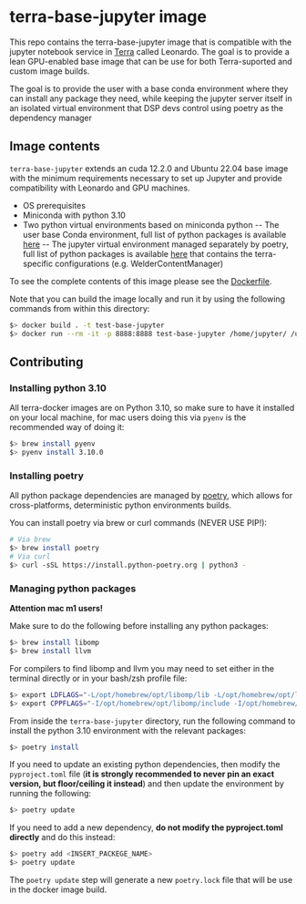 # terra-base-jupyter image

This repo contains the terra-base-jupyter image that is compatible with the
jupyter notebook service in [Terra]("https://app.terra.bio/") called Leonardo.
The goal is to provide a lean GPU-enabled base image that can be use for both Terra-suported and custom image builds.

The goal is to provide the user with a base conda environment where they can install any
package they need, while keeping the jupyter server itself in an isolated virtual environment
that DSP devs control using poetry as the dependency manager

## Image contents

`terra-base-jupyter` extends an cuda 12.2.0 and Ubuntu 22.04 base image with the minimum 
requirements necessary to set up Jupyter and provide compatibility with Leonardo and GPU machines.

- OS prerequisites
- Miniconda with python 3.10
- Two python virtual environments based on miniconda python
-- The user base Conda environment, full list of python packages is available [here](conda-environment.yml)
-- The jupyter virtual environment managed separately by poetry, full list of python packages is available [here](pyproject.toml) that contains the terra-specific configurations (e.g. WelderContentManager)

To see the complete contents of this image please see the [Dockerfile](./Dockerfile).

Note that you can build the image locally and run it by using the following commands from within this directory:

```bash
$> docker build . -t test-base-jupyter
$> docker run --rm -it -p 8888:8888 test-base-jupyter /home/jupyter/ /usr/jupytervenv/bin/jupyter lab --ip 0.0.0.0 --no-browser --allow-root
```

## Contributing

### Installing python 3.10

All terra-docker images are on Python 3.10, so make sure to have it installed on your
local machine, for mac users doing this via `pyenv` is the recommended way of doing it:

```bash
$> brew install pyenv
$> pyenv install 3.10.0
```

### Installing poetry

All python package dependencies are managed by [poetry]("https://python-poetry.org/docs/"),
which allows for cross-platforms, deterministic python environments builds.

You can install poetry via brew or curl commands (NEVER USE PIP!):

```bash
# Via brew
$> brew install poetry
# Via curl
$> curl -sSL https://install.python-poetry.org | python3 -
```

### Managing python packages

**Attention mac m1 users!**

Make sure to do the following before installing any python packages:

```bash
$> brew install libomp
$> brew install llvm
```

For compilers to find libomp and llvm you may need to set either in the terminal directly
or in your bash/zsh profile file:

```bash
$> export LDFLAGS="-L/opt/homebrew/opt/libomp/lib -L/opt/homebrew/opt/llvm/lib"
$> export CPPFLAGS="-I/opt/homebrew/opt/libomp/include -I/opt/homebrew/opt/llvmp/include"
```

From inside the `terra-base-jupyter` directory, run the following command to install
the python 3.10 environment with the relevant packages:

```bash
$> poetry install
```

If you need to update an existing python dependencies, then modify the `pyproject.toml`
file (**it is strongly recommended to never pin an exact version, but floor/ceiling it instead**)
and then update the environment by running the following:

```bash
$> poetry update
```

If you need to add a new dependency, **do not modify the pyproject.toml directly** and do this instead:

```bash
$> poetry add <INSERT_PACKEGE_NAME>
$> poetry update
```

The `poetry update` step will generate a new `poetry.lock` file that will be use in the docker image build.